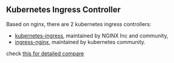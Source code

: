Kubernetes Ingress Controller
---

Based on nginx, there are 2 kubernetes ingress controllers:

- [kubernetes-ingress](https://github.com/nginxinc/kubernetes-ingress/blob/master/docs/installation.md), maintained by NGINX Inc and community,
- [ingress-nginx](https://kubernetes.github.io/ingress-nginx/), maintained by kubernetes community.

check [this for detailed compare](https://github.com/nginxinc/kubernetes-ingress/blob/master/docs/nginx-ingress-controllers.md)